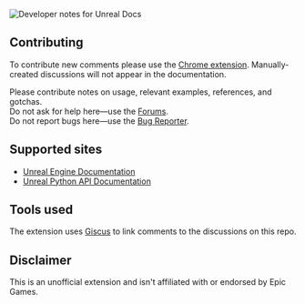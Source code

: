 ![Developer notes for Unreal Docs](https://user-images.githubusercontent.com/21963717/177727103-a30096ac-f19a-490e-8674-1641ed2ca6db.png)

## Contributing
To contribute new comments please use the [Chrome extension](TODO). Manually-created discussions will not appear in the documentation.
 
Please contribute notes on usage, relevant examples, references, and gotchas.  
Do not ask for help here—use the [Forums](https://forums.unrealengine.com).  
Do not report bugs here—use the [Bug Reporter](https://www.unrealengine.com/en-US/support/report-a-bug).

## Supported sites
- [Unreal Engine Documentation](https://docs.unrealengine.com)
- [Unreal Python API Documentation](https://docs.unrealengine.com/PythonAPI/)

## Tools used
The extension uses [Giscus](https://github.com/giscus/giscus) to link comments to the discussions on this repo.

## Disclaimer
This is an unofficial extension and isn't affiliated with or endorsed by Epic Games.
